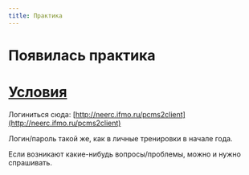 ```yaml
---
title: Практика
---
```


Появилась практика
==================

[Условия](/pdf/problems.pdf)
=======

Логиниться сюда: [http://neerc.ifmo.ru/pcms2client](http://neerc.ifmo.ru/pcms2client)

Логин/пароль такой же, как в личные тренировки в начале года.

Если возникают какие-нибудь вопросы/проблемы, можно и нужно спрашивать.
